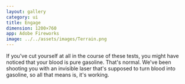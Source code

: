 ```yaml
---
layout: gallery
category: ui
title: Engage
dimension: 1200×760
app: Adobe Fireworks
image: ../../assets/images/Terrain.png
---
```


If you've cut yourself at all in the course of these tests, you might have noticed that your blood is pure gasoline. That's normal. We've been shooting you with an invisible laser that's supposed to turn blood into gasoline, so all that means is, it's working.
